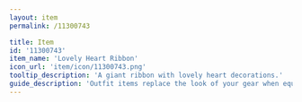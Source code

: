 ```yaml
---
layout: item
permalink: /11300743

title: Item
id: '11300743'
item_name: 'Lovely Heart Ribbon'
icon_url: 'item/icon/11300743.png'
tooltip_description: 'A giant ribbon with lovely heart decorations.'
guide_description: 'Outfit items replace the look of your gear when equipped.'
---
```

